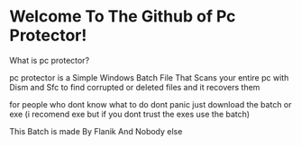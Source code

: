 # Welcome To The Github of Pc Protector!
What is pc protector?

pc protector is a Simple Windows Batch File That Scans your entire pc
with Dism and Sfc to find corrupted or deleted files and it recovers them

for people who dont know what to do dont panic just download the batch or exe
(i recomend exe but if you dont trust the exes use the batch)

This Batch is made By Flanik And Nobody else 
